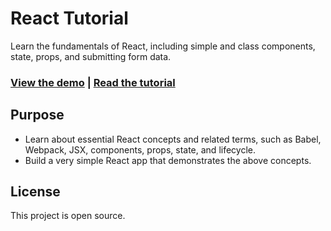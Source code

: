 # React Tutorial

Learn the fundamentals of React, including simple and class components, state, props, and submitting form data.

### [View the demo](https://taniarascia.github.io/react-tutorial/) | [Read the tutorial](https://www.taniarascia.com/getting-started-with-react/)

## Purpose

- Learn about essential React concepts and related terms, such as Babel, Webpack, JSX, components, props, state, and lifecycle.
- Build a very simple React app that demonstrates the above concepts.

## License

This project is open source.
